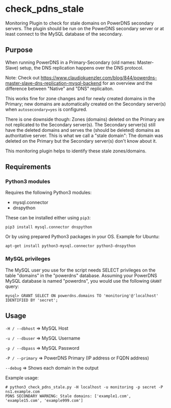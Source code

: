 # check_pdns_stale
Monitoring Plugin to check for stale domains on PowerDNS secondary servers. The plugin should be run on the PowerDNS secondary server or at least connect to the MySQL database of the secondary.

## Purpose
When running PowerDNS in a Primary-Secondary (old names: Master-Slave) setup, the DNS replication happens over the DNS protocol. 

Note: Check out https://www.claudiokuenzler.com/blog/844/powerdns-master-slave-dns-replication-mysql-backend for an overview and the difference between "Native" and "DNS" replicaiton.

This works fine for zone changes and for newly created domains in the Primary; new domains are automatically created on the Secondary server(s) when `autosecondary=yes` is configured. 

There is one downside though: Zones (domains) deleted on the Primary are not replicated to the Secondary server(s). The Secondary server(s) still have the deleted domains and serves the (should be deleted) domains as authoritative server. This is what we call a "stale domain": The domain was deleted on the Primary but the Secondary server(s) don't know about it.

This monitoring plugin helps to identify these stale zones/domains.


## Requirements

### Python3 modules
Requires the following Python3 modules:
- mysql.connector
- dnspython

These can be installed either using `pip3`:

```
pip3 install mysql.connector dnspython
```

Or by using prepared Python3 packages in your OS. Example for Ubuntu:

```
apt-get install python3-mysql.connector python3-dnspython
```

### MySQL privileges
The MySQL user you use for the script needs SELECT privileges on the table "domains" in the "powerdns" database. Assuming your PowerDNS MySQL database is named "powerdns", you would use the following `GRANT` query:

```
mysql> GRANT SELECT ON powerdns.domains TO 'monitoring'@'localhost' IDENTIFIED BY 'secret';
```

## Usage
`-H / --dbhost` => MySQL Host

`-u / --dbuser` => MySQL Username

`-p / --dbpass` => MySQL Password

`-P / --primary` => PowerDNS Primary (IP address or FQDN address)

`--debug` => Shows each domain in the output

Example usage:

```
# python3 check_pdns_stale.py -H localhost -u monitoring -p secret -P ns1.example.com
PDNS SECONDARY WARNING: Stale domains: ['example1.com', 'example15.com', 'example999.com']
```
